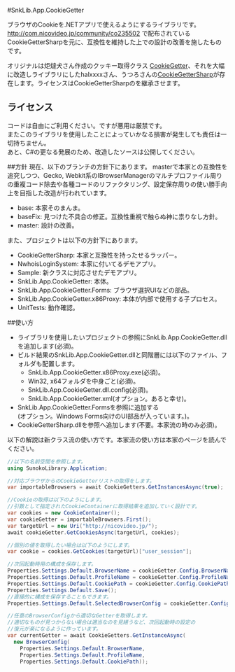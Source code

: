 ﻿#SnkLib.App.CookieGetter

ブラウザのCookieを.NETアプリで使えるようにするライブラリです。  
<http://com.nicovideo.jp/community/co235502> で配布されているCookieGetterSharpを元に、互換性を維持した上での設計の改善を施したものです。

オリジナルは炬燵犬さん作成のクッキー取得クラス [CookieGetter](http://homepage2.nifty.com/kotatuinu/contents/computer/program/CookieGetter/cookiegetter.html)、それを大幅に改造しライブラリにしたhalxxxxさん、うつろさんの[CookieGetterSharp](http://d.hatena.ne.jp/halxxxx/20091212/1260649353)が存在します。ライセンスはCookieGetterSharpのを継承させます。

## ライセンス
コードは自由にご利用ください。ですが悪用は厳禁です。  
またこのライブラリを使用したことによっていかなる損害が発生しても責任は一切持ちません。  
あと、C#の更なる発展のため、改造したソースは公開してください。  

##方針
現在、以下のブランチの方針下にあります。
masterで本家との互換性を追究しつつ、Gecko, Webkit系のIBrowserManagerのマルチプロファイル周りの重複コード除去や各種コードのリファクタリング、設定保存周りの使い勝手向上を目指した改造が行われています。

* base: 本家そのまんま。
* baseFix: 見つけた不具合の修正。互換性重視で触らぬ神に祟りなし方針。
* master: 設計の改善。

また、プロジェクトは以下の方針下にあります。

* CookieGetterSharp: 本家と互換性を持ったせるラッパー。
* NwhoisLoginSystem: 本家に付いてるデモアプリ。
* Sample: 新クラスに対応させたデモアプリ。
* SnkLib.App.CookieGetter: 本体。
* SnkLib.App.CookieGetter.Forms: ブラウザ選択UIなどの部品。
* SnkLib.App.CookieGetter.x86Proxy: 本体が内部で使用する子プロセス。
* UnitTests: 動作確認。

##使い方
* ライブラリを使用したいプロジェクトの参照にSnkLib.App.CookieGetter.dllを追加します(必須)。
* ビルド結果のSnkLib.App.CookieGetter.dllと同階層には以下のファイル、フォルダも配置します。
  * SnkLib.App.CookieGetter.x86Proxy.exe(必須)。
  * Win32, x64フォルダを中身ごと(必須)。
  * SnkLib.App.CookieGetter.dll.config(必須)。
  * SnkLib.App.CookieGetter.xml(オプション。あると幸せ)。
* SnkLib.App.CookieGetter.Formsを参照に追加する  
  (オプション。Windows Forms向けのUI部品が入っています。)。
* CookieGetterSharp.dllを参照へ追加します(不要。本家流の時のみ必須)。

以下の解説は新クラス流の使い方です。本家流の使い方は本家のページを読んでください。

```C#
//以下の名前空間を参照します。
using SunokoLibrary.Application;

//対応ブラウザからのCookieGetterリストの取得をします。
var importableBrowsers = await CookieGetters.GetInstancesAsync(true);

//Cookieの取得は以下のようにします。
//引数として指定されたCookieContainerに取得結果を追加していく設計です。
var cookies = new CookieContainer();
var cookieGetter = importableBrowsers.First();
var targetUrl = new Uri("http://nicovideo.jp/");
await cookieGetter.GetCookiesAsync(targetUrl, cookies);

//個別の値を取得したい場合は以下のようにします。
var cookie = cookies.GetCookies(targetUrl)["user_session"];

//次回起動時用の構成を保存します。
Properties.Settings.Default.BrowserName = cookieGetter.Config.BrowserName;
Properties.Settings.Default.ProfileName = cookieGetter.Config.ProfileName;
Properties.Settings.Default.CookiePath = cookieGetter.Config.CookiePath;
Properties.Settings.Default.Save();
//直接的に構成を保存することもできます。
Properties.Settings.Default.SelectedBrowserConfig = cookieGetter.Config

//任意のBrowserConfigから適切なGetterを取得します。
//適切なものが見つからない場合は適当なのを見繕うなど、次回起動時の設定の
//復元が楽になるように作っています。
var currentGetter = await CookieGetters.GetInstanceAsync(
  new BrowserConfig(
    Properties.Settings.Default.BrowserName,
    Properties.Settings.Default.ProfileName,
    Properties.Settings.Default.CookiePath));
```